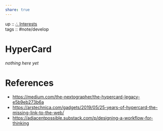 ```yaml
---  
share: true  
---  
```

up :: [∴ Interests](../%E2%88%B4%20Interests.md)  
tags :: #note/develop   
# HyperCard  
*nothing here yet*  
  
# References  
- https://medium.com/the-nextographer/the-hypercard-legacy-e5b9eb273b6a  
- https://arstechnica.com/gadgets/2019/05/25-years-of-hypercard-the-missing-link-to-the-web/  
- https://adjacentpossible.substack.com/p/designing-a-workflow-for-thinking